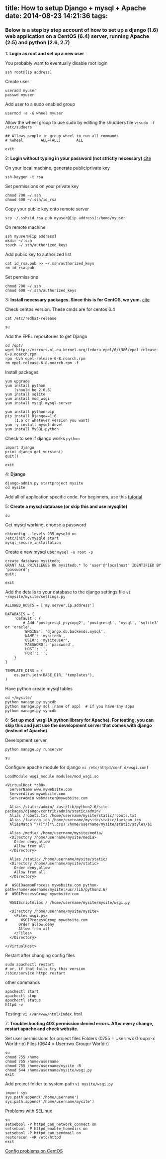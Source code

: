 title: How to setup Django + mysql + Apache
date: 2014-08-23 14:21:36
tags:
---

### Below is a step by step account of how to set up a django (1.6) web application on a CentOS (6.4) server, running Apache (2.5) and python (2.6, 2.7)

1: **Login as root and set up a new user**

You probably want to eventually disable root login
``` "bash" 
ssh root@[ip address]
```

Create user
``` "bash"
useradd myuser
passwd myuser
```

Add user to a sudo enabled group
``` "bash" 
usermod -a -G wheel myuser
```

Allow the wheel group to use sudo by editing the shudders file
`visudo -f /etc/sudoers`
``` "AsciiDoc" "edit the following snippet"
## Allows people in group wheel to run all commands
# %wheel        ALL=(ALL)       ALL
```

`exit`

2: **Login without typing in your password (not strictly necessary)** [cite](http://wiki.centos.org/HowTos/Network/SecuringSSH)

On your local machine, generate public/private key
``` "bash" 
ssh-keygen -t rsa
```

Set permissions on your private key
``` "bash"
chmod 700 ~/.ssh
chmod 600 ~/.ssh/id_rsa
```

Copy your public key onto remote server
``` "bash"
scp ~/.ssh/id_rsa.pub myuser@[ip address]:/home/myuser
```

On remote machine
``` "bash"
ssh myuser@[ip address]
mkdir ~/.ssh
touch ~/.ssh/authorized_keys
```

Add public key to authorized list
``` "bash"
cat id_rsa.pub >> ~/.ssh/authorized_keys
rm id_rsa.pub
```

Set permissions
``` "bash"
chmod 700 ~/.ssh
chmod 600 ~/.ssh/authorized_keys
```

3: **Install necessary packages. Since this is for CentOS, we yum.** [cite](http://itekblog.com/django-centos-6-4/)

Check centos version. These cmds are for centos 6.4
``` "bash"
cat /etc/redhat-release
```

`su`

Add the EPEL repositories to get Django
``` "bash"
cd /opt/
wget http://mirrors.nl.eu.kernel.org/fedora-epel/6/i386/epel-release-6-8.noarch.rpm
rpm -Uvh epel-release-6-8.noarch.rpm
rm epel-release-6-8.noarch.rpm -f
```

Install packages
``` "bash"
yum upgrade
yum install python
	(should be 2.6.6)
yum install sqlite
yum install mod_wsgi
yum install mysql mysql-server

yum install python-pip
pip install Django==1.6
	(1.6 or whatever version you want)
yum -y install mysql-devel
yum install MySQL-python
```

Check to see if django works
`python`
``` "python"
import django
print django.get_version()
quit()
```

`exit`

4: **Django**

``` "bash" 
django-admin.py startproject mysite
cd mysite
```

Add all of application specific code. For beginners, use this [tutorial](https://docs.djangoproject.com/en/1.6/intro/tutorial01/)


5: **Create a mysql database (or skip this and use mysqlite)**

`su`

Get mysql working, choose a password
``` "bash" 
chkconfig --levels 235 mysqld on
/etc/init.d/mysqld start
mysql_secure_installation
```

Create a new mysql user
`mysql -u root -p`
``` "sql" 
create database mysitedb;
GRANT ALL PRIVILEGES ON mysitedb.* To 'user'@'localhost' IDENTIFIED BY 'password';
quit;
```

`exit`

Add the details to your database to the django settings file
`vi ~/mysite/mysite/settings.py`
``` "python" "Add the following snippets"
ALLOWED_HOSTS = ['my.server.ip.address']

DATABASES = {
    'default': {
        # Add 'postgresql_psycopg2', 'postgresql', 'mysql', 'sqlite3' or 'oracle'.                                        
        'ENGINE': 'django.db.backends.mysql',
        'NAME': 'mysitedb',
        'USER': 'mysiteuser',
        'PASSWORD': 'password',
        'HOST': '',
        'PORT': '',
    }
}

TEMPLATE_DIRS = (
    os.path.join(BASE_DIR, "templates"),
)
```

Have python create mysql tables
``` "bash"
cd ~/mysite/
python manage.py syncdb
python manage.py sql [name of app]  # if you have any apps
python manage.py syncdb
```

6: **Set up mod_wsgi (A python library for Apache). For testing, you can skip this and just use the development server that comes with django (instead of Apache).**

Development server
``` "bash"
python manage.py runserver
```

`su`

Configure apache module for django
`vi /etc/httpd/conf.d/wsgi.conf`
``` "apache"
LoadModule wsgi_module modules/mod_wsgi.so

<VirtualHost *:80>
  ServerName www.mywebsite.com
  ServerAlias mywebsite.com
  ServerAdmin webmaster@mywebsite.com

  Alias /static/admin/ /usr/lib/python2.6/site-packages/django/contrib/admin/static/admin/
  Alias /robots.txt /home/username/mysite/static/robots.txt
  Alias /favicon.ico /home/username/mysite/static/favicon.ico
  AliasMatch ^/([^/]*\.css) /home/username/mysite/static/styles/$1

  Alias /media/ /home/username/mysite/media/
  <Directory /home/username/mysite/media>
    Order deny,allow
    Allow from all
  </Directory>

  Alias /static/ /home/username/mysite/static/
  <Directory /home/username/mysite/static>
    Order deny,allow
    Allow from all
  </Directory>

#  WSGIDaemonProcess mywebsite.com python-path=/home/username/mysite:/usr/lib/python2.6/
#  WSGIProcessGroup mywebsite.com

  WSGIScriptAlias / /home/username/mysite/mysite/wsgi.py

  <Directory /home/username/mysite/mysite>
    <Files wsgi.py>
#      WSGIProcessGroup mywebsite.com
      Order allow,deny
      Allow from all
    </Files>
  </Directory>

</VirtualHost>
```

Restart after changing config files
``` "bash"
sudo apachectl restart
# or, if that fails try this version
/sbin/service httpd restart
```

other commands 
``` "bash"
apachectl start
apachectl stop
apachectl status
httpd -v
```

Testing: `vi /var/www/html/index.html`


7: **Troubleshooting 403 permission denied errors. After every change, restart apache and check website.**

Set user permissions for project files
  Folders (0755 = User:rwx Group:r-x World:r-x)
  Files (0644 = User:rwx Group:r World:r)
``` "bash"
su
chmod 755 /home
chmod 755 /home/username
chmod 755 /home/username/mysite -R
chmod 644 /home/username/mysite/wsgi.py
exit
```

Add project folder to system path
`vi mysite/wsgi.py`
``` "python" "Add snippet to the top of the file"
import sys
sys.path.append('/home/username')
sys.path.append('/home/username/mysite')
```

[Problems with SELinux](http://blog.endpoint.com/2010/02/selinux-httpd-modwsgi-26-rhel-centos-5.html)
``` "bash"
su
setsebool -P httpd_can_network_connect on
setsebool -P httpd_enable_homedirs on
setsebool -P httpd_can_sendmail on
restorecon -vR /etc/httpd
exit
```

[Config problems on CentOS](http://code.google.com/p/modwsgi/wiki/WhereToGetHelp?tm=6#Conference_Presentations)



